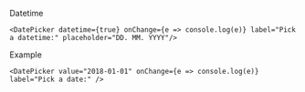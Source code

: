 Datetime

    <DatePicker datetime={true} onChange={e => console.log(e)} label="Pick a datetime:" placeholder="DD. MM. YYYY"/>

Example

    <DatePicker value="2018-01-01" onChange={e => console.log(e)} label="Pick a date:" />

